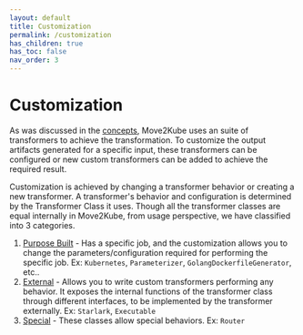```yaml
---
layout: default
title: Customization
permalink: /customization
has_children: true
has_toc: false
nav_order: 3
---
```


# Customization

As was discussed in the [concepts](/concepts), Move2Kube uses an suite of transformers to achieve the transformation. To customize the output artifacts generated for a specific input, these transformers can be configured or new custom transformers can be added to achieve the required result.

Customization is achieved by changing a transformer behavior or creating a new transformer. A transformer's behavior and configuration is determined by the Transformer Class it uses. Though all the transformer classes are equal internally in Move2Kube, from usage perspective, we have classified into 3 categories. 

1. [Purpose Built](/customization/purpose-built) - Has a specific job, and the customization allows you to change the parameters/configuration required for performing the specific job. Ex: `Kubernetes`, `Parameterizer`, `GolangDockerfileGenerator`, etc..
2. [External](/customization/external) - Allows you to write custom transformers performing any behavior. It exposes the internal functions of the transformer class through different interfaces, to be implemented by the transformer externally. Ex: `Starlark`, `Executable`
3. [Special](/customization/special) - These classes allow special behaviors. Ex: `Router`
